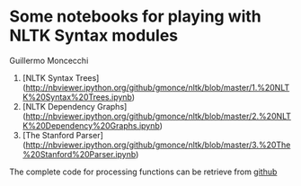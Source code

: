 Some notebooks for playing with NLTK Syntax modules
===================================================

Guillermo Moncecchi

1. [NLTK Syntax Trees] (http://nbviewer.ipython.org/github/gmonce/nltk/blob/master/1.%20NLTK%20Syntax%20Trees.ipynb)
2. [NLTK Dependency Graphs] (http://nbviewer.ipython.org/github/gmonce/nltk/blob/master/2.%20NLTK%20Dependency%20Graphs.ipynb)
3. [The Stanford Parser] (http://nbviewer.ipython.org/github/gmonce/nltk/blob/master/3.%20The%20Stanford%20Parser.ipynb)


The complete code for processing functions can be retrieve from [github](https://github.com/gmonce/pln_inco)

